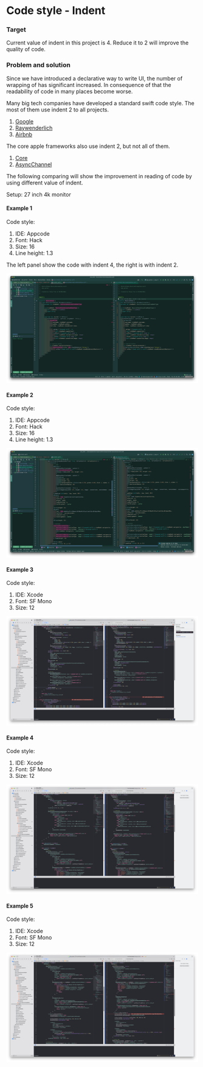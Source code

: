 # Code style - Indent

### Target
Current value of indent in this project is 4. Reduce it to 2 will improve the quality of code.

### Problem and solution
Since we have introduced a declarative way to write UI, the number of wrapping of has significant increased.
In consequence of that the readability of code in many places become worse. 

Many big tech companies have developed a standard swift code style. The most of them use indent 2 to all projects.
1. [Google](https://google.github.io/swift/)
2. [Raywenderlich](https://github.com/raywenderlich/swift-style-guide)
3. [Airbnb](https://github.com/airbnb/swift)

The core apple frameworks also use indent 2, but not all of them.
1. [Core](https://github.com/apple/swift/tree/main/stdlib/public/core)
2. [AsyncChannel](https://github.com/apple/swift-async-algorithms/blob/main/Sources/AsyncAlgorithms/AsyncChannel.swift)

The following comparing will show the improvement in reading of code by using different value of indent.

Setup: 27 inch 4k monitor

#### Example 1
Code style: 
1. IDE: Appcode
2. Font: Hack
3. Size: 16
4. Line height: 1.3

The left panel show the code with indent 4, the right is with indent 2.

![Screenshot 1](./Assets/Code%20style%20-%20Indent%20-%201.png)

#### Example 2
Code style: 
1. IDE: Appcode
2. Font: Hack
3. Size: 16
4. Line height: 1.3

![Screenshot 2](./Assets/Code%20style%20-%20Indent%20-%202.png)

#### Example 3
Code style: 
1. IDE: Xcode
2. Font: SF Mono
3. Size: 12

![Screenshot 3](./Assets/Code%20style%20-%20Indent%20-%203.png)

#### Example 4
Code style:
1. IDE: Xcode
2. Font: SF Mono
3. Size: 12

![Screenshot 4](./Assets/Code%20style%20-%20Indent%20-%204.png)

#### Example 5
Code style: 
1. IDE: Xcode
2. Font: SF Mono
3. Size: 12

![Screenshot 5](./Assets/Code%20style%20-%20Indent%20-%205.png)
